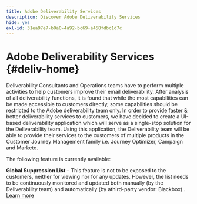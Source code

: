 ```yaml
---
title: Adobe Deliverability Services
description: Discover Adobe Deliverability Services
hide: yes
exl-id: 31ea97e7-b0a0-4a92-bc69-a458fdbc1d7c
---
```

# Adobe Deliverability Services {#deliv-home}

Deliverability Consultants and Operations teams have to perform multiple activities to help customers improve their email deliverability. After analysis of all deliverability functions, it is found that while the most capabilities can be made accessible to customers directly, some capabilities should be restricted to the Adobe deliverability team only. In order to provide faster & better deliverability services to customers, we have decided to create a UI-based deliverability application which will serve as a single-stop solution for the Deliverability team. Using this application, the Deliverability team will be able to provide their services to the customers of multiple products in the Customer Journey Management family i.e. Journey Optimizer, Campaign and Marketo.

The following feature is currently available:

**Global Suppression List** – This feature is not to be exposed to the customers, neither for viewing nor for any updates. However, the list needs to be continuously monitored and updated both manually (by the Deliverability team) and automatically (by athird-party vendor: Blackbox) . [Learn more](global-suppression-list.md)
